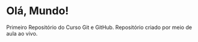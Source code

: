 # Olá, Mundo!
 Primeiro Repositório do Curso Git e GitHub.
 Repositório criado por meio de aula ao vivo.
